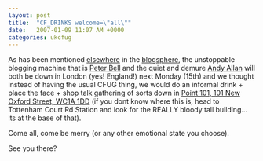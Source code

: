 ```yaml
---
layout: post
title:  "CF_DRINKS welcome=\"all\""
date:   2007-01-09 11:07 AM +0000
categories: ukcfug
---
```

As has been mentioned <a href="http://www.creative-restraint.co.uk/blog/index.cfm">elsewhere</a> in the <a href="http://www.pbell.com/index.cfm/2007/1/5/In-London-January-1216--Want-to-say-hi">blogsphere</a>, the unstoppable blogging machine that is <a href="http://www.pbell.com/index.cfm">Peter Bell</a> and the quiet and demure <a href="http://www.creative-restraint.co.uk/blog">Andy Allan</a> will both be  down in London (yes! England!) next Monday (15th) and we thought instead of having the usual CFUG thing, we would do an informal drink + place the face + shop talk gathering of sorts down in <a href="http://www.viewlondon.co.uk/review_1619.html">Point 101, 101 New Oxford Street, WC1A 1DD</a> (if you dont know where this is, head to Tottenham Court Rd Station and look for the REALLY bloody tall building... its at the base of that).

Come all, come be merry (or any other emotional state you choose).

See you there?